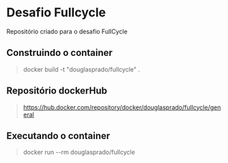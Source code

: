 # Desafio Fullcycle

Repositório criado para o desafio FullCycle

## Construindo o container

> docker build -t "douglasprado/fullcycle" .

## Repositório dockerHub

> https://hub.docker.com/repository/docker/douglasprado/fullcycle/general

## Executando o container

> docker run --rm douglasprado/fullcycle

